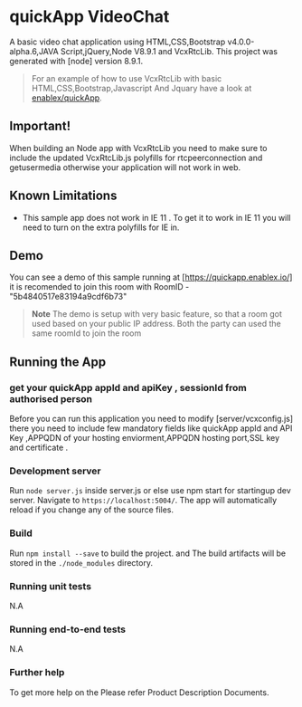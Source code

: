 # quickApp VideoChat

A basic video chat application using HTML,CSS,Bootstrap v4.0.0-alpha.6,JAVA Script,jQuery,Node V8.9.1 and VcxRtcLib. This project was generated with [node] version 8.9.1.

>For an example of how to use VcxRtcLib with basic HTML,CSS,Bootstrap,Javascript And Jquary  have a look at [enablex/quickApp](https://github.com/enablex/quickApp).

## Important!

When building an Node app with VcxRtcLib you need to make sure to include the updated VcxRtcLib.js polyfills for rtcpeerconnection and getusermedia otherwise your application will not work in web.

## Known Limitations

* This sample app does not work in IE 11 . To get it to work in IE 11 you will need to turn on the extra polyfills for IE in.

## Demo

You can see a demo of this sample running at [https://quickapp.enablex.io/] it is recomended to join this room with RoomID - "5b4840517e83194a9cdf6b73"
> **Note** The demo is setup with very basic feature, so that a room got used  based on your public IP address. Both the party can used the same roomId to join the room
## Running the App

### get your quickApp appId and apiKey , sessionId from authorised person

Before you can run this application you need to modify [server/vcxconfig.js] there you need to include few mandatory fields like quickApp appId and API Key ,APPQDN of  your hosting enviorment,APPQDN hosting port,SSL key and certificate .

### Development server

Run `node server.js` inside server.js or else use npm start  for startingup dev server. Navigate to `https://localhost:5004/`. The app will automatically reload if you change any of the source files.


### Build

Run `npm install --save` to build the project. and The build artifacts will be stored in the `./node_modules` directory.

### Running unit tests

N.A
### Running end-to-end tests

N.A

### Further help

To get more help on the Please refer Product Description Documents.